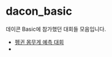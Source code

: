 # dacon_basic

데이콘 Basic에 참가했던 대회들 모음입니다.

- [펭귄 몸무게 예측 대회](https://dacon.io/competitions/official/235862/overview/description)
- 
